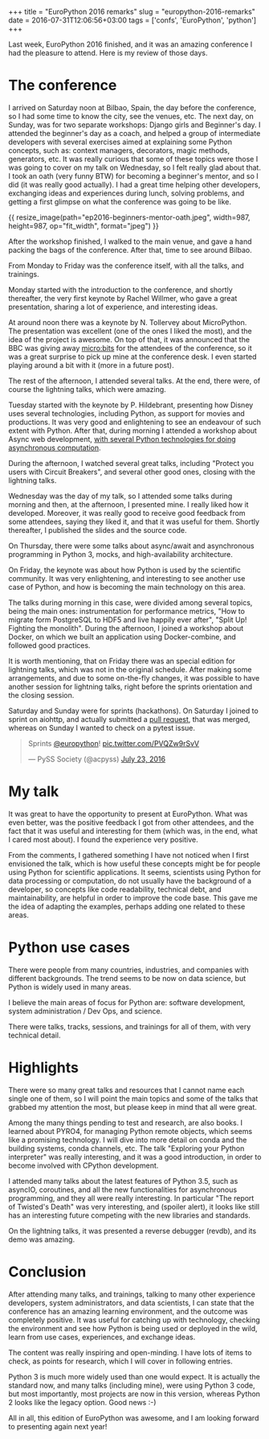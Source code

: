 +++
title = "EuroPython 2016 remarks"
slug = "europython-2016-remarks"
date = 2016-07-31T12:06:56+03:00
tags = ['confs', 'EuroPython', 'python']
+++

Last week, EuroPython 2016 finished, and it was an amazing conference I
had the pleasure to attend. Here is my review of those days.

# The conference

I arrived on Saturday noon at Bilbao, Spain, the day before the
conference, so I had some time to know the city, see the venues, etc.
The next day, on Sunday, was for two separate workshops: Django girls
and Beginner\'s day. I attended the beginner\'s day as a coach, and
helped a group of intermediate developers with several exercises aimed
at explaining some Python concepts, such as: context managers,
decorators, magic methods, generators, etc. It was really curious that
some of these topics were those I was going to cover on my talk on
Wednesday, so I felt really glad about that. I took an oath (very funny
BTW) for becoming a beginner\'s mentor, and so I did (it was really good
actually). I had a great time helping other developers, exchanging ideas
and experiences during lunch, solving problems, and getting a first
glimpse on what the conference was going to be like.

{{ resize_image(path="ep2016-beginners-mentor-oath.jpeg", width=987, height=987, op="fit_width", format="jpeg") }}

After the workshop finished, I walked to the main venue, and gave a hand
packing the bags of the conference. After that, time to see around
Bilbao.

From Monday to Friday was the conference itself, with all the talks, and
trainings.

Monday started with the introduction to the conference, and shortly
thereafter, the very first keynote by Rachel Willmer, who gave a great
presentation, sharing a lot of experience, and interesting ideas.

At around noon there was a keynote by N. Tollervey about MicroPython.
The presentation was excellent (one of the ones I liked the most), and
the idea of the project is awesome. On top of that, it was announced
that the BBC was giving away
[micro:bits](https://en.wikipedia.org/wiki/Micro_Bit) for the attendees
of the conference, so it was a great surprise to pick up mine at the
conference desk. I even started playing around a bit with it (more in a
future post).

The rest of the afternoon, I attended several talks. At the end, there
were, of course the lightning talks, which were amazing.

Tuesday started with the keynote by P. Hildebrant, presenting how Disney
uses several technologies, including Python, as support for movies and
productions. It was very good and enlightening to see an endeavour of
such extent with Python. After that, during morning I attended a
workshop about Async web development, [with several Python technologies
for doing asynchronous
computation](https://github.com/rmariano/async-web-dev).

During the afternoon, I watched several great talks, including \"Protect
you users with Circuit Breakers\", and several other good ones, closing
with the lightning talks.

Wednesday was the day of my talk, so I attended some talks during
morning and then, at the afternoon, I presented mine. I really liked how
it developed. Moreover, it was really good to receive good feedback from
some attendees, saying they liked it, and that it was useful for them.
Shortly thereafter, I published the slides and the source code.

On Thursday, there were some talks about async/await and asynchronous
programming in Python 3, mocks, and high-availability architecture.

On Friday, the keynote was about how Python is used by the scientific
community. It was very enlightening, and interesting to see another use
case of Python, and how is becoming the main technology on this area.

The talks during morning in this case, were divided among several
topics, being the main ones: instrumentation for performance metrics,
\"How to migrate form PostgreSQL to HDF5 and live happily ever after\",
\"Split Up! Fighting the monolith\". During the afternoon, I joined a
workshop about Docker, on which we built an application using
Docker-combine, and followed good practices.

It is worth mentioning, that on Friday there was an special edition for
lightning talks, which was not in the original schedule. After making
some arrangements, and due to some on-the-fly changes, it was possible
to have another session for lightning talks, right before the sprints
orientation and the closing session.

Saturday and Sunday were for sprints (hackathons). On Saturday I joined
to sprint on aiohttp, and actually submitted a [pull
request](https://github.com/KeepSafe/aiohttp/pull/991), that was merged,
whereas on Sunday I wanted to check on a pytest issue.

<blockquote class="twitter-tweet"><p lang="en" dir="ltr">Sprints <a href="https://twitter.com/europython?ref_src=twsrc%5Etfw">@europython</a>! <a href="https://t.co/PVQZw9rSvV">pic.twitter.com/PVQZw9rSvV</a></p>&mdash; PySS Society (@acpyss) <a href="https://twitter.com/acpyss/status/756825866617950209?ref_src=twsrc%5Etfw">July 23, 2016</a></blockquote> <script async src="https://platform.twitter.com/widgets.js" charset="utf-8"></script>

# My talk

It was great to have the opportunity to present at EuroPython. What was
even better, was the positive feedback I got from other attendees, and
the fact that it was useful and interesting for them (which was, in the
end, what I cared most about). I found the experience very positive.

From the comments, I gathered something I have not noticed when I first
envisioned the talk, which is how useful these concepts might be for
people using Python for scientific applications. It seems, scientists
using Python for data processing or computation, do not usually have the
background of a developer, so concepts like code readability, technical
debt, and maintainability, are helpful in order to improve the code
base. This gave me the idea of adapting the examples, perhaps adding one
related to these areas.

# Python use cases

There were people from many countries, industries, and companies with
different backgrounds. The trend seems to be now on data science, but
Python is widely used in many areas.

I believe the main areas of focus for Python are: software development,
system administration / Dev Ops, and science.

There were talks, tracks, sessions, and trainings for all of them, with
very technical detail.

# Highlights

There were so many great talks and resources that I cannot name each
single one of them, so I will point the main topics and some of the
talks that grabbed my attention the most, but please keep in mind that
all were great.

Among the many things pending to test and research, are also books. I
learned about PYRO4, for managing Python remote objects, which seems
like a promising technology. I will dive into more detail on conda and
the building systems, conda channels, etc. The talk \"Exploring your
Python interpreter\" was really interesting, and it was a good
introduction, in order to become involved with CPython development.

I attended many talks about the latest features of Python 3.5, such as
asyncIO, coroutines, and all the new functionalities for asynchronous
programming, and they all were really interesting. In particular \"The
report of Twisted\'s Death\" was very interesting, and (spoiler alert),
it looks like still has an interesting future competing with the new
libraries and standards.

On the lightning talks, it was presented a reverse debugger (revdb), and
its demo was amazing.

# Conclusion

After attending many talks, and trainings, talking to many other
experience developers, system administrators, and data scientists, I can
state that the conference has an amazing learning environment, and the
outcome was completely positive. It was useful for catching up with
technology, checking the environment and see how Python is being used or
deployed in the wild, learn from use cases, experiences, and exchange
ideas.

The content was really inspiring and open-minding. I have lots of items
to check, as points for research, which I will cover in following
entries.

Python 3 is much more widely used than one would expect. It is actually
the standard now, and many talks (including mine), were using Python 3
code, but most importantly, most projects are now in this version,
whereas Python 2 looks like the legacy option. Good news :-)

All in all, this edition of EuroPython was awesome, and I am looking
forward to presenting again next year!
